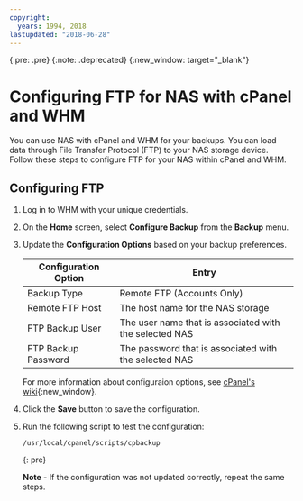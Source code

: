 ```yaml
---
copyright:
  years: 1994, 2018
lastupdated: "2018-06-28"
---
```

{:pre: .pre}
{:note: .deprecated}
{:new_window: target="_blank"}

# Configuring FTP for NAS with cPanel and WHM

You can use NAS with cPanel and WHM for your backups. You can load data through File Transfer Protocol (FTP) to your NAS storage device. Follow these steps to configure FTP for your NAS within cPanel and WHM.

## Configuring FTP

1. Log in to WHM with your unique credentials.

2. On the **Home** screen, select **Configure Backup** from the **Backup** menu.

3. Update the **Configuration Options** based on your backup preferences.

   |Configuration Option|Entry|
   |---|---|
   |Backup Type|Remote FTP (Accounts Only)|
   |Remote FTP Host|The host name for the NAS storage|
   |FTP Backup User|The user name that is associated with the selected NAS|
   |FTP Backup Password|The password that is associated with the selected NAS|
   
   For more information about configuraion options, see [cPanel's wiki](https://docs.cpanel.net/display/68Docs/Backup+Configuration#70704c1ed4aa4817b989519beca3f78d){:new_window}.

4. Click the **Save** button to save the configuration.

5. Run the following script to test the configuration:

   ```
   /usr/local/cpanel/scripts/cpbackup
   ```
   {: pre}
   
   **Note** - If the configuration was not updated correctly, repeat the same steps.
